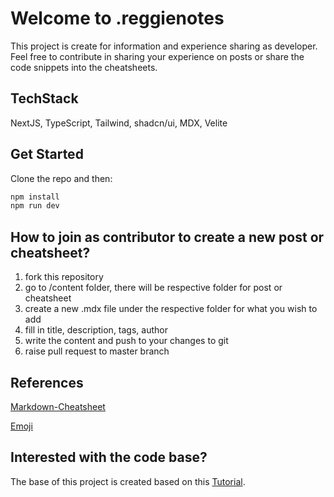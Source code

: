 # Welcome to .reggienotes

This project is create for information and experience sharing as developer. Feel free to contribute in sharing your experience on posts or share the code snippets into the cheatsheets.

## TechStack

NextJS, TypeScript, Tailwind, shadcn/ui, MDX, Velite

## Get Started

Clone the repo and then:

```bash
npm install
npm run dev
```

## How to join as contributor to create a new post or cheatsheet?

1. fork this repository
2. go to /content folder, there will be respective folder for post or cheatsheet
3. create a new .mdx file under the respective folder for what you wish to add
4. fill in title, description, tags, author
5. write the content and push to your changes to git
6. raise pull request to master branch

## References

[Markdown-Cheatsheet](https://github.com/lifeparticle/Markdown-Cheatsheet)

[Emoji](https://unicode.org/emoji/charts/full-emoji-list.html)

## Interested with the code base?

The base of this project is created based on this [Tutorial](https://www.youtube.com/watch?v=tSI98g3PDyE).